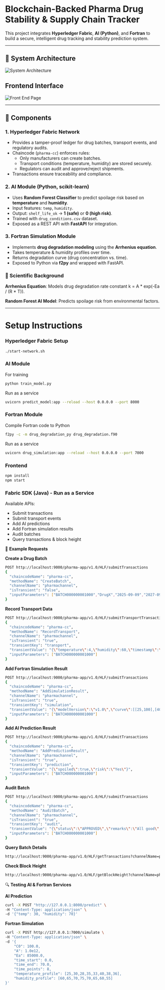 # **Blockchain-Backed Pharma Drug Stability & Supply Chain Tracker**

This project integrates **Hyperledger Fabric**, **AI (Python)**, and **Fortran** to build a secure, intelligent drug tracking and stability prediction system.

---

## **📌 System Architecture**

![System Architecture](./pharma_system_architecture.png)

## **Frontend Interface**

![Front End Page](./pharma_app.png)

---

## **🔹 Components**

### 1. Hyperledger Fabric Network
- Provides a tamper-proof ledger for drug batches, transport events, and regulatory audits.
- Chaincode (`pharma-cc`) enforces rules:
  - Only manufacturers can create batches.
  - Transport conditions (temperature, humidity) are stored securely.
  - Regulators can audit and approve/reject shipments.
- Transactions ensure traceability and compliance.

### 2. AI Module (Python, scikit-learn)
- Uses **Random Forest Classifier** to predict spoilage risk based on **temperature** and **humidity**.
- Input features: `temp`, `humidity`.
- Output: `shelf_life_ok` → **1 (safe)** or **0 (high risk)**.
- Trained with `drug_conditions.csv` dataset.
- Exposed as a REST API with **FastAPI** for integration.

### 3. Fortran Simulation Module
- Implements **drug degradation modeling** using the **Arrhenius equation**.
- Takes temperature & humidity profiles over time.
- Returns degradation curve (drug concentration vs. time).
- Exposed to Python via **f2py** and wrapped with FastAPI.

### **📖 Scientific Background**

**Arrhenius Equation**: Models drug degradation rate constant k = A * exp(-Ea / (R * T)).

**Random Forest AI Model**: Predicts spoilage risk from environmental factors.

---

# **Setup Instructions**

### Hyperledger Fabric Setup
```bash
./start-network.sh 
```

### AI Module

For training

```bash
python train_model.py
```

Run as a service

```bash
uvicorn predict_model:app --reload --host 0.0.0.0 --port 8000
```

### Fortran Module

Compile Fortran code to Python

```bash
f2py -c -m drug_degradation_py drug_degradation.f90
```

Run as a service

```bash
uvicorn drug_simulation:app --reload --host 0.0.0.0 --port 7000
```

### Frontend
```bash
npm install
npm start
```

### Fabric SDK (Java) - Run as a Service

Available APIs:

- Submit transactions
- Submit transport events
- Add AI predictions
- Add Fortran simulation results
- Audit batches
- Query transactions & block height

📡 **Example Requests**

**Create a Drug Batch**

```bash
POST http://localhost:9000/pharma-app/v1.0/HLF/submitTransactions
{
  "chaincodeName": "pharma-cc",
  "methodName": "CreateBatch",
  "channelName": "pharmachannel",
  "isTransient": "false",
  "inputParameters": ["BATCH000000001000","DrugX","2025-09-09","2027-09-09"]
}
```

**Record Transport Data**

```bash
POST http://localhost:9000/pharma-app/v1.0/HLF/submitTransportTransactions
{
  "chaincodeName": "pharma-cc",
  "methodName": "RecordTransport",
  "channelName": "pharmachannel",
  "isTransient": "true",
  "transientKey": "transport",
  "transientValue": "{\"temperature\":4,\"humidity\":60,\"timestamp\":\"2025-09-09T10:05:00Z\"}",
  "inputParameters": ["BATCH000000001000"]
}
```

**Add Fortran Simulation Result**

```bash
POST http://localhost:9000/pharma-app/v1.0/HLF/submitTransactions
{
  "chaincodeName": "pharma-cc",
  "methodName": "AddSimulationResult",
  "channelName": "pharmachannel",
  "isTransient": "true",
  "transientKey": "simulation",
  "transientValue": "{\"modelVersion\":\"v1.0\",\"curve\":[[25,100],[40,80]],\"notes\":\"accelerated stability\"}",
  "inputParameters": ["BATCH000000001000"]
}
```

**Add AI Prediction Result**

```bash
POST http://localhost:9000/pharma-app/v1.0/HLF/submitTransactions
{
  "chaincodeName": "pharma-cc",
  "methodName": "AddPredictionResult",
  "channelName": "pharmachannel",
  "isTransient": "true",
  "transientKey": "prediction",
  "transientValue": "{\"spoiled\":true,\"risk\":\"Yes\"}",
  "inputParameters": ["BATCH000000001000"]
}
```

**Audit Batch**

```bash
POST http://localhost:9000/pharma-app/v1.0/HLF/submitTransactions
{
  "chaincodeName": "pharma-cc",
  "methodName": "AuditBatch",
  "channelName": "pharmachannel",
  "isTransient": "true",
  "transientKey": "audit",
  "transientValue": "{\"status\":\"APPROVED\",\"remarks\":\"All good\",\"timestamp\":\"2025-09-09T10:15:00Z\"}",
  "inputParameters": ["BATCH000000001000"]
}
```

**Query Batch Details**

```bash
http://localhost:9000/pharma-app/v1.0/HLF/getTransactions?channelName=pharmachannel&chaincodeName=pharma-cc&methodName=GetBatchDetails&value=BATCH000000001000
```

**Check Block Height**

```bash
http://localhost:9000/pharma-app/v1.0/HLF/getBlockHeight?channelName=pharmachannel
```

🔍 **Testing AI & Fortran Services**

**AI Prediction**

```bash
curl -X POST "http://127.0.0.1:8000/predict" \
-H "Content-Type: application/json" \
-d '{"temp": 30, "humidity": 70}'
```

**Fortran Simulation**

```bash
curl -X POST http://127.0.0.1:7000/simulate \
-H "Content-Type: application/json" \
-d '{
    "C0": 100.0,
    "A": 1.0e12,
    "Ea": 85000.0,
    "time_start": 0.0,
    "time_end": 70.0,
    "time_points": 8,
    "temperature_profile": [25,30,28,35,33,40,38,36],
    "humidity_profile": [60,65,70,75,70,65,60,55]
}'
```



